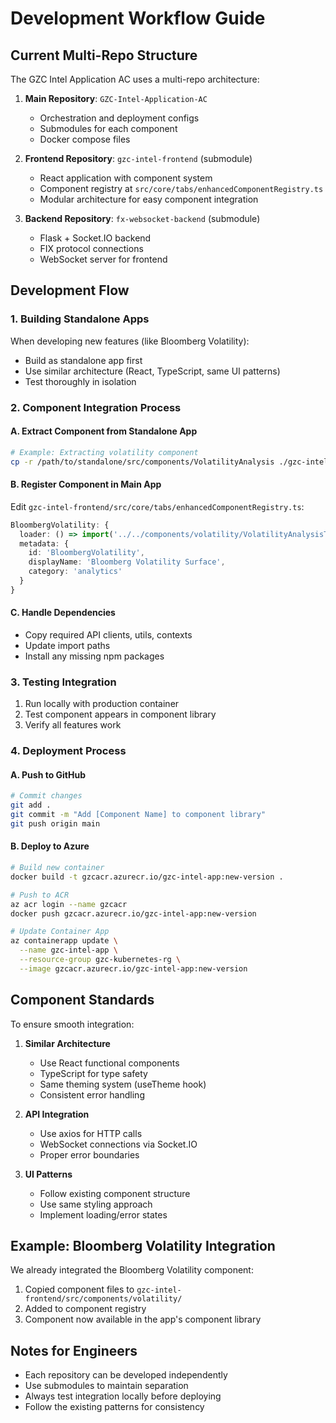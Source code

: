 # Development Workflow Guide

## Current Multi-Repo Structure

The GZC Intel Application AC uses a multi-repo architecture:

1. **Main Repository**: `GZC-Intel-Application-AC`
   - Orchestration and deployment configs
   - Submodules for each component
   - Docker compose files

2. **Frontend Repository**: `gzc-intel-frontend` (submodule)
   - React application with component system
   - Component registry at `src/core/tabs/enhancedComponentRegistry.ts`
   - Modular architecture for easy component integration

3. **Backend Repository**: `fx-websocket-backend` (submodule)
   - Flask + Socket.IO backend
   - FIX protocol connections
   - WebSocket server for frontend

## Development Flow

### 1. Building Standalone Apps
When developing new features (like Bloomberg Volatility):
- Build as standalone app first
- Use similar architecture (React, TypeScript, same UI patterns)
- Test thoroughly in isolation

### 2. Component Integration Process

#### A. Extract Component from Standalone App
```bash
# Example: Extracting volatility component
cp -r /path/to/standalone/src/components/VolatilityAnalysis ./gzc-intel-frontend/src/components/
```

#### B. Register Component in Main App
Edit `gzc-intel-frontend/src/core/tabs/enhancedComponentRegistry.ts`:
```typescript
BloombergVolatility: {
  loader: () => import('../../components/volatility/VolatilityAnalysisTab'),
  metadata: {
    id: 'BloombergVolatility',
    displayName: 'Bloomberg Volatility Surface',
    category: 'analytics'
  }
}
```

#### C. Handle Dependencies
- Copy required API clients, utils, contexts
- Update import paths
- Install any missing npm packages

### 3. Testing Integration
1. Run locally with production container
2. Test component appears in component library
3. Verify all features work

### 4. Deployment Process

#### A. Push to GitHub
```bash
# Commit changes
git add .
git commit -m "Add [Component Name] to component library"
git push origin main
```

#### B. Deploy to Azure
```bash
# Build new container
docker build -t gzcacr.azurecr.io/gzc-intel-app:new-version .

# Push to ACR
az acr login --name gzcacr
docker push gzcacr.azurecr.io/gzc-intel-app:new-version

# Update Container App
az containerapp update \
  --name gzc-intel-app \
  --resource-group gzc-kubernetes-rg \
  --image gzcacr.azurecr.io/gzc-intel-app:new-version
```

## Component Standards

To ensure smooth integration:

1. **Similar Architecture**
   - Use React functional components
   - TypeScript for type safety
   - Same theming system (useTheme hook)
   - Consistent error handling

2. **API Integration**
   - Use axios for HTTP calls
   - WebSocket connections via Socket.IO
   - Proper error boundaries

3. **UI Patterns**
   - Follow existing component structure
   - Use same styling approach
   - Implement loading/error states

## Example: Bloomberg Volatility Integration

We already integrated the Bloomberg Volatility component:
1. Copied component files to `gzc-intel-frontend/src/components/volatility/`
2. Added to component registry
3. Component now available in the app's component library

## Notes for Engineers

- Each repository can be developed independently
- Use submodules to maintain separation
- Always test integration locally before deploying
- Follow the existing patterns for consistency
